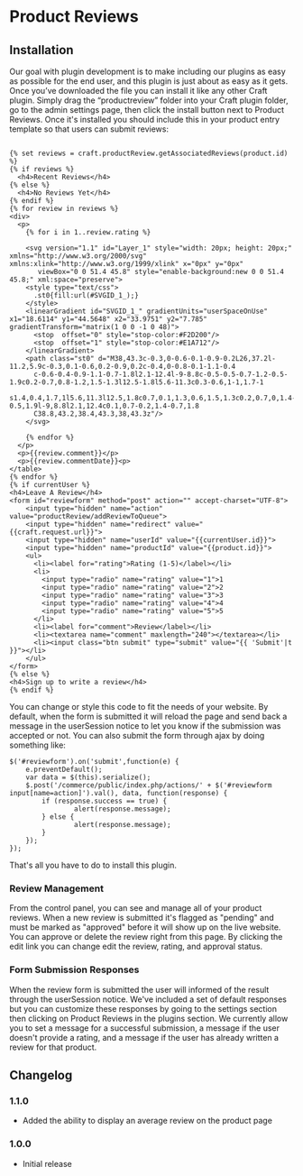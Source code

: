 # Product Reviews

## Installation

Our goal with plugin development is to make including our plugins as easy as possible for the end user, and this plugin is just about as easy as it gets. Once you’ve downloaded the file you can install it like any other Craft plugin. Simply drag the “productreview” folder into your Craft plugin folder, go to the admin settings page, then click the install button next to Product Reviews. Once it's installed you should include this in your product entry template so that users can submit reviews:

```

{% set reviews = craft.productReview.getAssociatedReviews(product.id) %}
{% if reviews %}
  <h4>Recent Reviews</h4>
{% else %}
  <h4>No Reviews Yet</h4>
{% endif %}
{% for review in reviews %}
<div>
  <p>
    {% for i in 1..review.rating %}

    <svg version="1.1" id="Layer_1" style="width: 20px; height: 20px;" xmlns="http://www.w3.org/2000/svg" xmlns:xlink="http://www.w3.org/1999/xlink" x="0px" y="0px"
       viewBox="0 0 51.4 45.8" style="enable-background:new 0 0 51.4 45.8;" xml:space="preserve">
    <style type="text/css">
      .st0{fill:url(#SVGID_1_);}
    </style>
    <linearGradient id="SVGID_1_" gradientUnits="userSpaceOnUse" x1="18.6114" y1="44.5648" x2="33.9751" y2="7.785" gradientTransform="matrix(1 0 0 -1 0 48)">
      <stop  offset="0" style="stop-color:#F2D200"/>
      <stop  offset="1" style="stop-color:#E1A712"/>
    </linearGradient>
    <path class="st0" d="M38,43.3c-0.3,0-0.6-0.1-0.9-0.2L26,37.2l-11.2,5.9c-0.3,0.1-0.6,0.2-0.9,0.2c-0.4,0-0.8-0.1-1.1-0.4
      c-0.6-0.4-0.9-1.1-0.7-1.8l2.1-12.4l-9-8.8c-0.5-0.5-0.7-1.2-0.5-1.9c0.2-0.7,0.8-1.2,1.5-1.3l12.5-1.8l5.6-11.3c0.3-0.6,1-1,1.7-1
      s1.4,0.4,1.7,1l5.6,11.3l12.5,1.8c0.7,0.1,1.3,0.6,1.5,1.3c0.2,0.7,0,1.4-0.5,1.9l-9,8.8l2.1,12.4c0.1,0.7-0.2,1.4-0.7,1.8
      C38.8,43.2,38.4,43.3,38,43.3z"/>
    </svg>

    {% endfor %}
  </p>
  <p>{{review.comment}}</p>
  <p>{{review.commentDate}}<p>
</table>
{% endfor %}
{% if currentUser %}
<h4>Leave A Review</h4>
<form id="reviewform" method="post" action="" accept-charset="UTF-8">
    <input type="hidden" name="action" value="productReview/addReviewToQueue">
    <input type="hidden" name="redirect" value="{{craft.request.url}}">
    <input type="hidden" name="userId" value="{{currentUser.id}}">
    <input type="hidden" name="productId" value="{{product.id}}">
    <ul>
      <li><label for="rating">Rating (1-5)</label></li>
      <li>
        <input type="radio" name="rating" value="1">1
        <input type="radio" name="rating" value="2">2
        <input type="radio" name="rating" value="3">3
        <input type="radio" name="rating" value="4">4
        <input type="radio" name="rating" value="5">5
      </li>
      <li><label for="comment">Review</label></li>
      <li><textarea name="comment" maxlength="240"></textarea></li>
      <li><input class="btn submit" type="submit" value="{{ 'Submit'|t }}"></li>
    </ul>
</form>
{% else %}
<h4>Sign up to write a review</h4>
{% endif %}

```

You can change or style this code to fit the needs of your website. By default, when the form is submitted it will reload the page and send back a message in the userSession notice to let you know if the submission was accepted or not. You can also submit the form through ajax by doing something like:

```
$('#reviewform').on('submit',function(e) {
    e.preventDefault();
    var data = $(this).serialize();
    $.post('/commerce/public/index.php/actions/' + $('#reviewform input[name=action]').val(), data, function(response) {
        if (response.success == true) {
                alert(response.message);
        } else {
                alert(response.message);
        }
    });
});
```

That's all you have to do to install this plugin.

### Review Management

From the control panel, you can see and manage all of your product reviews. When a new review is submitted it's flagged as "pending" and must be marked as "approved" before it will show up on the live website. You can approve or delete the review right from this page. By clicking the edit link you can change edit the review, rating, and approval status.

### Form Submission Responses

When the review form is submitted the user will informed of the result through the userSession notice. We've included a set of default responses but you can customize these responses by going to the settings section then clicking on Product Reviews in the plugins section. We currently allow you to set a message for a successful submission, a message if the user doesn't provide a rating, and a message if the user has already written a review for that product.

## Changelog

### 1.1.0

* Added the ability to display an average review on the product page

### 1.0.0

* Initial release
